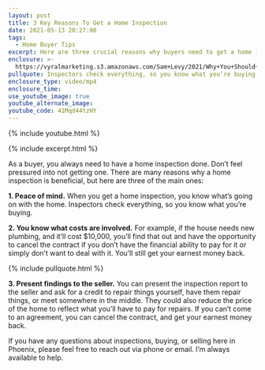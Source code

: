 ```yaml
---
layout: post
title: 3 Key Reasons To Get a Home Inspection
date: 2021-05-13 20:27:00
tags:
  - Home Buyer Tips
excerpt: Here are three crucial reasons why buyers need to get a home inspection.
enclosure: >-
  https://vyralmarketing.s3.amazonaws.com/Sam+Levy/2021/Why+You+Should+Get+a+Home+Inspection+(1).mp4
pullquote: Inspectors check everything, so you know what you’re buying.
enclosure_type: video/mp4
enclosure_time:
use_youtube_image: true
youtube_alternate_image:
youtube_code: 41Mqd44tzHY
---
```

{% include youtube.html %}

{% include excerpt.html %}

As a buyer, you always need to have a home inspection done. Don’t feel pressured into not getting one. There are many reasons why a home inspection is beneficial, but here are three of the main ones:

**1\. Peace of mind.** When you get a home inspection, you know what’s going on with the home. Inspectors check everything, so you know what you’re buying.

**2\. You know what costs are involved.** For example, if the house needs new plumbing, and it’ll cost $10,000, you’ll find that out and have the opportunity to cancel the contract if you don’t have the financial ability to pay for it or simply don’t want to deal with it. You’ll still get your earnest money back.

{% include pullquote.html %}

**3\. Present findings to the seller.** You can present the inspection report to the seller and ask for a credit to repair things yourself, have them repair things, or meet somewhere in the middle. They could also reduce the price of the home to reflect what you’ll have to pay for repairs. If you can’t come to an agreement, you can cancel the contract, and get your earnest money back.

If you have any questions about inspections, buying, or selling here in Phoenix, please feel free to reach out via phone or email. I’m always available to help.